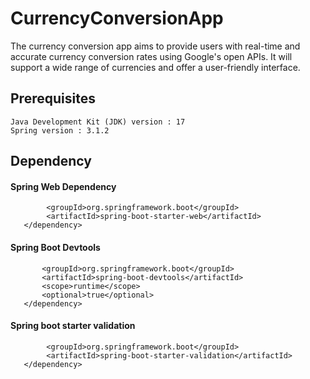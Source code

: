 # CurrencyConversionApp
The currency conversion app aims to provide users with real-time and accurate currency conversion rates using Google's 
open APIs. It will support a wide range of currencies and offer a user-friendly interface.

## Prerequisites
    Java Development Kit (JDK) version : 17
    Spring version : 3.1.2
## Dependency
#### Spring Web Dependency  
``` <dependency>
        <groupId>org.springframework.boot</groupId>
        <artifactId>spring-boot-starter-web</artifactId>
   </dependency>
```

#### Spring Boot Devtools
```<dependency>
       <groupId>org.springframework.boot</groupId>
       <artifactId>spring-boot-devtools</artifactId>
       <scope>runtime</scope>
       <optional>true</optional>
   </dependency>
```
#### Spring boot starter validation
```<dependency>
        <groupId>org.springframework.boot</groupId>
        <artifactId>spring-boot-starter-validation</artifactId>
   </dependency>
```
